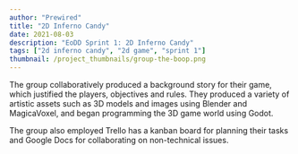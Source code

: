 ```yaml
---
author: "Prewired"
title: "2D Inferno Candy"
date: 2021-08-03
description: "EoDD Sprint 1: 2D Inferno Candy"
tags: ["2d inferno candy", "2d game", "sprint 1"]
thumbnail: /project_thumbnails/group-the-boop.png
---
```


The group collaboratively produced a background story for their game, which justified the players, objectives and rules. They produced a variety of artistic assets such as 3D models and images using Blender and MagicaVoxel, and began programming the 3D game world using Godot.

The group also employed Trello has a kanban board for planning their tasks and Google Docs for collaborating on non-technical issues.

